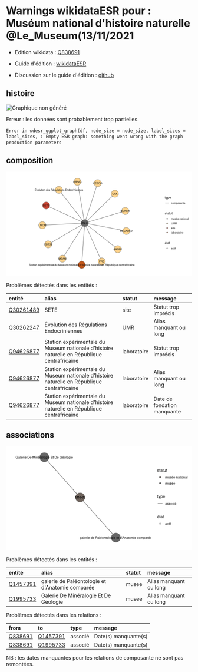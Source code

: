 Warnings wikidataESR pour : Muséum national d'histoire naturelle @Le_Museum(13/11/2021
================

- Edition wikidata : [Q838691](https://www.wikidata.org/wiki/Q838691)
- Guide d'édition : [wikidataESR](https://github.com/cpesr/wikidataESR/)

- Discussion sur le guide d'édition : [github](https://github.com/cpesr/wikidataESR/issues)



## histoire 

![Graphique non généré](Q838691-histoire.png) 

 


Erreur : les données sont probablement trop partielles.
```
Error in wdesr_ggplot_graph(df, node_size = node_size, label_sizes = label_sizes, : Empty ESR graph: something went wrong with the graph production parameters

``` 



## composition 

![Graphique non généré](Q838691-composition.png) 

Problèmes détectés dans les entités :

|entité                                               |alias                                                                                       |statut      |message                     |
|:----------------------------------------------------|:-------------------------------------------------------------------------------------------|:-----------|:---------------------------|
|[Q30261489](https://www.wikidata.org/wiki/Q30261489) |SETE                                                                                        |site        |Statut trop imprécis        |
|[Q30262247](https://www.wikidata.org/wiki/Q30262247) |Évolution des Régulations Endocriniennes                                                    |UMR         |Alias manquant ou long      |
|[Q94626877](https://www.wikidata.org/wiki/Q94626877) |Station expérimentale du Museum nationale d'histoire naturelle en République centrafricaine |laboratoire |Statut trop imprécis        |
|[Q94626877](https://www.wikidata.org/wiki/Q94626877) |Station expérimentale du Museum nationale d'histoire naturelle en République centrafricaine |laboratoire |Alias manquant ou long      |
|[Q94626877](https://www.wikidata.org/wiki/Q94626877) |Station expérimentale du Museum nationale d'histoire naturelle en République centrafricaine |laboratoire |Date de fondation manquante |

 



## associations 

![Graphique non généré](Q838691-associations.png) 

Problèmes détectés dans les entités :

|entité                                             |alias                                           |statut |message                |
|:--------------------------------------------------|:-----------------------------------------------|:------|:----------------------|
|[Q1457391](https://www.wikidata.org/wiki/Q1457391) |galerie de Paléontologie et d'Anatomie comparée |musee  |Alias manquant ou long |
|[Q1995733](https://www.wikidata.org/wiki/Q1995733) |Galerie De Minéralogie Et De Géologie           |musee  |Alias manquant ou long |

Problèmes détectés dans les relations :

|from                                             |to                                                 |type    |message              |
|:------------------------------------------------|:--------------------------------------------------|:-------|:--------------------|
|[Q838691](https://www.wikidata.org/wiki/Q838691) |[Q1457391](https://www.wikidata.org/wiki/Q1457391) |associé |Date(s) manquante(s) |
|[Q838691](https://www.wikidata.org/wiki/Q838691) |[Q1995733](https://www.wikidata.org/wiki/Q1995733) |associé |Date(s) manquante(s) |

NB : les dates manquantes pour les relations de composante ne sont pas remontées. 

